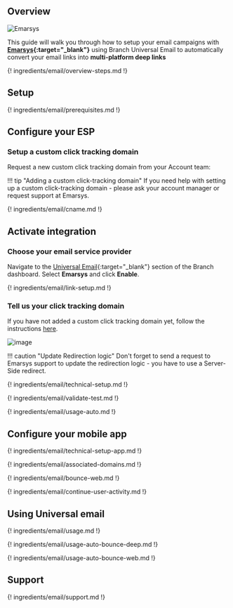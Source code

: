 ## Overview

![Emarsys](https://cdn.branch.io/branch-assets/email-providers/386574786681131050/emarsys-1537315326046.png)

This guide will walk you through how to setup your email campaigns with **[Emarsys](https://www.emarsys.com/){:target="\_blank"}** using Branch Universal Email to automatically convert your email links into **multi-platform deep links**

{! ingredients/email/overview-steps.md !}

## Setup

{! ingredients/email/prerequisites.md !}

## Configure your ESP

### Setup a custom click tracking domain

Request a new custom click tracking domain from your Account team:

!!! tip "Adding a custom click-tracking domain"
    If you need help with setting up a custom click-tracking domain - please ask your account manager or request support at Emarsys.

{! ingredients/email/cname.md !}

## Activate integration

### Choose your email service provider

Navigate to the [Universal Email](https://dashboard.branch.io/email){:target="\_blank"} section of the Branch dashboard. Select **Emarsys** and click **Enable**.

{! ingredients/email/link-setup.md !}

### Tell us your click tracking domain

If you have not added a custom click tracking domain yet, follow the instructions [here](#setup-a-custom-click-tracking-domain).

![image](/_assets/img/pages/email/emarsys/setup-config.png)

!!! caution "Update Redirection logic"
    Don't forget to send a request to Emarsys support to update the redirection logic - you have to use a Server-Side redirect.

{! ingredients/email/technical-setup.md !}

{! ingredients/email/validate-test.md !}

{! ingredients/email/usage-auto.md !}

## Configure your mobile app

{! ingredients/email/technical-setup-app.md !}

{! ingredients/email/associated-domains.md !}

{! ingredients/email/bounce-web.md !}

{! ingredients/email/continue-user-activity.md !}

## Using Universal email

{! ingredients/email/usage.md !}

{! ingredients/email/usage-auto-bounce-deep.md !}

{! ingredients/email/usage-auto-bounce-web.md !}

## Support

{! ingredients/email/support.md !}
